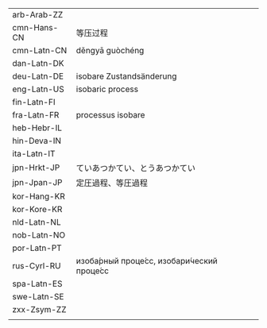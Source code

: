 | | | |
|-|-|-|
| arb-Arab-ZZ |  |  |
| cmn-Hans-CN | 等压过程 |  |
| cmn-Latn-CN | děngyā guòchéng |  |
| dan-Latn-DK |  |  |
| deu-Latn-DE | isobare Zustandsänderung |  |
| eng-Latn-US | isobaric process |  |
| fin-Latn-FI |  |  |
| fra-Latn-FR | processus isobare |  |
| heb-Hebr-IL |  |  |
| hin-Deva-IN |  |  |
| ita-Latn-IT |  |  |
| jpn-Hrkt-JP | ていあつかてい、とうあつかてい |  |
| jpn-Jpan-JP | 定圧過程、等圧過程 |  |
| kor-Hang-KR |  |  |
| kor-Kore-KR |  |  |
| nld-Latn-NL |  |  |
| nob-Latn-NO |  |  |
| por-Latn-PT |  |  |
| rus-Cyrl-RU | изоба́рный проце́сс, изобари́ческий проце́сс |  |
| spa-Latn-ES |  |  |
| swe-Latn-SE |  |  |
| zxx-Zsym-ZZ |  |  |
|  |  |  |